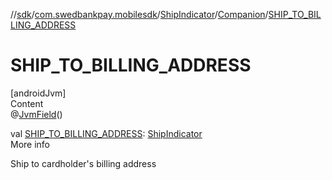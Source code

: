 //[sdk](../../../../index.md)/[com.swedbankpay.mobilesdk](../../index.md)/[ShipIndicator](../index.md)/[Companion](index.md)/[SHIP_TO_BILLING_ADDRESS](-s-h-i-p_-t-o_-b-i-l-l-i-n-g_-a-d-d-r-e-s-s.md)



# SHIP_TO_BILLING_ADDRESS  
[androidJvm]  
Content  
@[JvmField](https://kotlinlang.org/api/latest/jvm/stdlib/kotlin.jvm/-jvm-field/index.html)()  
  
val [SHIP_TO_BILLING_ADDRESS](-s-h-i-p_-t-o_-b-i-l-l-i-n-g_-a-d-d-r-e-s-s.md): [ShipIndicator](../index.md)  
More info  


Ship to cardholder's billing address

  




